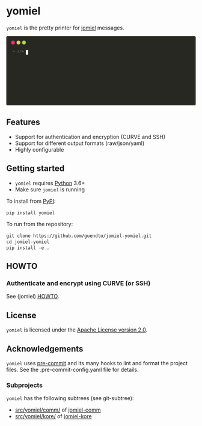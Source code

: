 # yomiel

`yomiel` is the pretty printer for [jomiel] messages.

![Example (yomiel)](./docs/demo.svg)

## Features

- Support for authentication and encryption (CURVE and SSH)
- Support for different output formats (raw/json/yaml)
- Highly configurable

## Getting started

- `yomiel` requires [Python] 3.6+
- Make sure `jomiel` is running

To install from [PyPI]:

```shell
pip install yomiel
```

To run from the repository:

```shell
git clone https://github.com/guendto/jomiel-yomiel.git
cd jomiel-yomiel
pip install -e .
```

## HOWTO

### Authenticate and encrypt using CURVE (or SSH)

See (jomiel) [HOWTO].

## License

`yomiel` is licensed under the [Apache License version 2.0][aplv2].

## Acknowledgements

`yomiel` uses [pre-commit] and its many hooks to lint and format the
project files. See the .pre-commit-config.yaml file for details.

### Subprojects

`yomiel` has the following subtrees (see git-subtree):

- [src/yomiel/comm/](src/yomiel/comm/) of [jomiel-comm]
- [src/yomiel/kore/](src/yomiel/kore/) of [jomiel-kore]

[python]: https://www.python.org/about/gettingstarted/
[jomiel-comm]: https://github.com/guendto/jomiel-comm/
[jomiel-kore]: https://github.com/guendto/jomiel-kore/
[howto]: https://github.com/guendto/jomiel/#howto
[jomiel]: https://github.com/guendto/jomiel/
[aplv2]: https://www.tldrlegal.com/l/apache2
[pre-commit]: https://pre-commit.com/
[pypi]: https://pypi.org/

